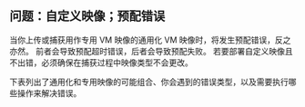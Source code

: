 ## <a name="issue-custom-image-provisioning-errors"></a>问题：自定义映像；预配错误
当你上传或捕获用作专用 VM 映像的通用化 VM 映像时，将发生预配错误，反之亦然。 前者会导致预配超时错误，后者会导致预配失败。 若要部署自定义映像且不出错，必须确保在捕获过程中映像类型不会更改。

下表列出了通用化和专用映像的可能组合、你会遇到的错误类型，以及需要执行哪些操作来解决错误。